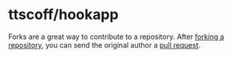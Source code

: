 # ttscoff/hookapp

Forks are a great way to contribute to a repository. After [forking a repository](https://docs.github.com/articles/fork-a-repo), you can send the original author a [pull request](https://docs.github.com/articles/using-pull-requests).

